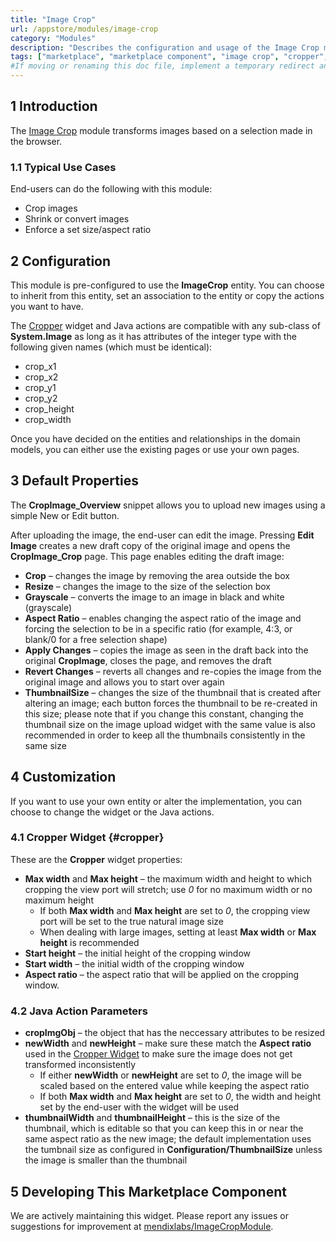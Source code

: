 ```yaml
---
title: "Image Crop"
url: /appstore/modules/image-crop
category: "Modules"
description: "Describes the configuration and usage of the Image Crop module, which is available in the Mendix Marketplace."
tags: ["marketplace", "marketplace component", "image crop", "cropper", "image", "platform support"]
#If moving or renaming this doc file, implement a temporary redirect and let the respective team know they should update the URL in the product. See Mapping to Products for more details.
---
```


## 1 Introduction

The [Image Crop](https://marketplace.mendix.com/link/component/254/) module transforms images based on a selection made in the browser.

### 1.1 Typical Use Cases

End-users can do the following with this module:

* Crop images
* Shrink or convert images
* Enforce a set size/aspect ratio

## 2 Configuration

This module is pre-configured to use the **ImageCrop** entity. You can choose to inherit from this entity, set an association to the entity or copy the actions you want to have.

The [Cropper](#cropper) widget and Java actions are compatible with any sub-class of **System.Image** as long as it has attributes of the integer type with the following given names (which must be identical):

* crop_x1
* crop_x2
* crop_y1
* crop_y2
* crop_height
* crop_width

Once you have decided on the entities and relationships in the domain models, you can either use the existing pages or use your own pages.

## 3 Default Properties

The **CropImage_Overview** snippet allows you to upload new images using a simple New or Edit button.

After uploading the image, the end-user can edit the image. Pressing **Edit Image** creates a new draft copy of the original image and opens the **CropImage_Crop** page. This page enables editing the draft image:

* **Crop** – changes the image by removing the area outside the box
* **Resize** – changes the image to the size of the selection box
* **Grayscale** – converts the image to an image in black and white (grayscale)
* **Aspect Ratio** – enables changing the aspect ratio of the image and forcing the selection to be in a specific ratio (for example, 4:3, or blank/0 for a free selection shape)
* **Apply Changes** – copies the image as seen in the draft back into the original **CropImage**, closes the page, and removes the draft
* **Revert Changes** – reverts all changes and re-copies the image from the original image and allows you to start over again
* **ThumbnailSize** – changes the size of the thumbnail that is created after altering an image; each button forces the thumbnail to be re-created in this size; please note that if you change this constant, changing the thumbnail size on the image upload widget with the same value is also recommended in order to keep all the thumbnails consistently in the same size

## 4 Customization

If you want to use your own entity or alter the implementation, you can choose to change the widget or the Java actions.

### 4.1 Cropper Widget {#cropper}

These are the **Cropper** widget properties:

* **Max width** and **Max height** – the maximum width and height to which cropping the view port will stretch; use *0* for no maximum width or no maximum height
	* If both **Max width** and **Max height** are set to *0*, the cropping view port will be set to the true natural image size
	* When dealing with large images, setting at least **Max width** or **Max height** is recommended
* **Start height** – the initial height of the cropping window
* **Start width** – the initial width of the cropping window
* **Aspect ratio** – the aspect ratio that will be applied on the cropping window.

### 4.2 Java Action Parameters

* **cropImgObj** – the object that has the neccessary attributes to be resized
* **newWidth** and **newHeight** – make sure these match the **Aspect ratio** used in the [Cropper Widget](#cropper) to make sure the image does not get transformed inconsistently
	* If either **newWidth** or **newHeight** are set to *0*, the image will be scaled based on the entered value while keeping the aspect ratio
	* If both **Max width** and **Max height** are set to *0*, the width and height set by the end-user with the widget will be used
* **thumbnailWidth** and **thumbnailHeight** – this is the size of the thumbnail, which is editable so that you can keep this in or near the same aspect ratio as the new image; the default implementation uses the tumbnail size as configured in **Configuration/ThumbnailSize** unless the image is smaller than the thumbnail

## 5 Developing This Marketplace Component

We are actively maintaining this widget. Please report any issues or suggestions for improvement at [mendixlabs/ImageCropModule](https://github.com/mendix/ImageCropModule).
